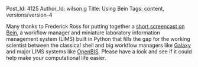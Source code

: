 Post_Id: 4125
Author_Id: wilson.g
Title: Using Bein
Tags: content, versions/version-4

<p>Many thanks to Frederick Ross for putting together a <a href="/4_0/data/bein.html">short screencast on Bein</a>, a workflow manager and miniature laboratory information management system (LIMS) built in Python that fills the gap for the working scientist between the classical shell and big workflow managers like <a href="http://galaxy.psu.edu/">Galaxy</a> and major LIMS systems like <a href="http://www.cisd.ethz.ch/software/openBIS">OpenBIS</a>.  Please have a look and see if it could help make your computational life easier.</p>
